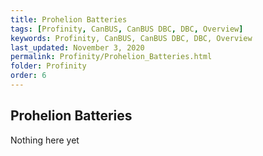 ```yaml
---
title: Prohelion Batteries
tags: [Profinity, CanBUS, CanBUS DBC, DBC, Overview]
keywords: Profinity, CanBUS, CanBUS DBC, DBC, Overview
last_updated: November 3, 2020
permalink: Profinity/Prohelion_Batteries.html
folder: Profinity
order: 6
---
```


## Prohelion Batteries

Nothing here yet